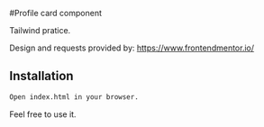 #Profile card component

Tailwind pratice.

Design and requests provided by: https://www.frontendmentor.io/ 

## Installation


```bash
Open index.html in your browser.
```

Feel free to use it. 